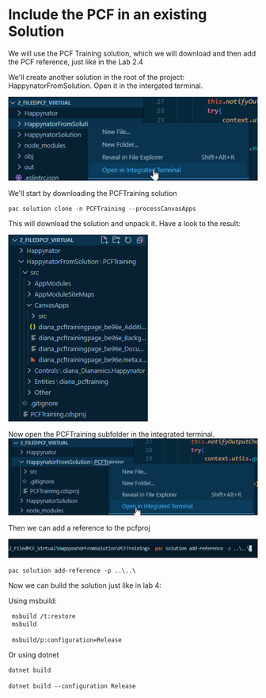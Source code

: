 # Include the PCF in an existing Solution

We will use the PCF Training solution, which we will download and then add the PCF reference, just like in the Lab 2.4

We'll create another solution in the root of the project: HappynatorFromSolution.
Open it in the intergated terminal.

![alt text](./Images25/image.png)

We'll start by downloading the PCFTraining solution

```
pac solution clone -n PCFTraining --processCanvasApps
```

This will download the solution and unpack it.
Have a look to the result:

![alt text](./Images25/image-1.png)

Now open the PCFTraining subfolder in the integrated terminal.
![alt text](./Images25/image-2.png)


Then we can add a reference to the pcfproj

![alt text](./Images25/image-3.png)

```
pac solution add-reference -p ..\..\
```

Now we can build the solution just like in lab 4:

Using msbuild:

```
 msbuild /t:restore
 msbuild 
 
 msbuild/p:configuration=Release
 ```

Or using dotnet
```
dotnet build

dotnet build --configuration Release
```